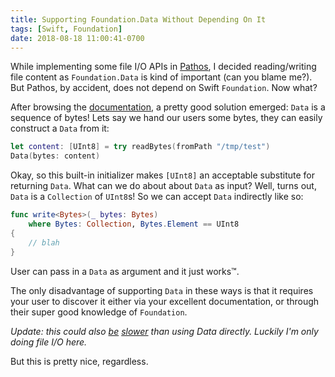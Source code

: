 ```yaml
---
title: Supporting Foundation.Data Without Depending On It
tags: [Swift, Foundation]
date: 2018-08-18 11:00:41-0700
---
```


While implementing some file I/O APIs in [Pathos][0], I decided reading/writing
file content as `Foundation.Data` is kind of important (can you blame me?). But
Pathos, by accident, does not depend on Swift `Foundation`. Now what?

After browsing the [documentation][1], a pretty good solution emerged: `Data` is
a sequence of bytes! Lets say we hand our users some bytes, they can easily
construct a `Data` from it:

```swift
let content: [UInt8] = try readBytes(fromPath "/tmp/test")
Data(bytes: content)
```

Okay, so this built-in initializer makes `[UInt8]` an acceptable substitute for
returning `Data`. What can we do about about `Data` as input? Well, turns out,
`Data` is a `Collection` of `UInt8`s! So we can accept `Data` indirectly like
so:

```swift
func write<Bytes>(_ bytes: Bytes)
    where Bytes: Collection, Bytes.Element == UInt8
{
    // blah
}
```

User can pass in a `Data` as argument and it just works™.

The only disadvantage of supporting `Data` in these ways is that it requires
your user to discover it either via your excellent documentation, or through
their super good knowledge of `Foundation`.

_Update: this could also [be][2] [slower][3] than using Data directly. Luckily
I'm only doing file I/O here._

But this is pretty nice, regardless.

[0]: https://github.com/dduan/Pathos
[1]: https://developer.apple.com/documentation/foundation/data
[2]: https://mastodon.social/@helge/100573358160444340
[3]: https://twitter.com/daniel_dunbar/status/1030938273047179264
